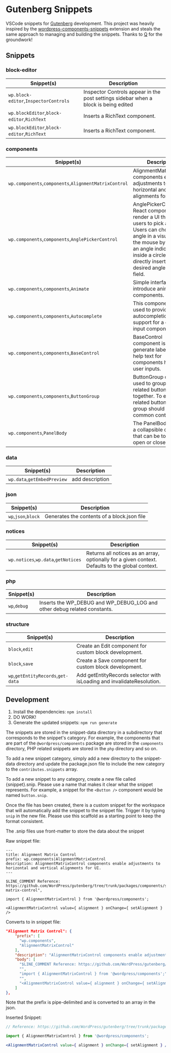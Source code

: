 # Gutenberg Snippets

VSCode snippets for [Gutenberg](https://wordpress.org/gutenberg/) development. This project was heavily inspired by the [wordpress-components-snippets](https://github.com/ItsJonQ/wordpress-components-snippets) extension and steals the same approach to managing and building the snippets. Thanks to [Q](https://github.com/ItsJonQ/) for the groundwork!

<!-- SNIPPET-TOC -->
<!-- This table was automatically generated -->
## Snippets
 ### block-editor
| Snippet(s) | Description |
| --- | --- |
| `wp.block-editor`,`InspectorControls` | Inspector Controls appear in the post settings sidebar when a block is being edited |
| `wp.blockEditor`,`block-editor`,`RichText` | Inserts a RichText component. |
| `wp.blockEditor`,`block-editor`,`RichText` | Inserts a RichText component. |

 ### components
| Snippet(s) | Description |
| --- | --- |
| `wp.components`,`components`,`AlignmentMatrixControl` | AlignmentMatrixControl components enable adjustments to horizontal and vertical alignments for UI. |
| `wp.components`,`components`,`AnglePickerControl` | AnglePickerControl is a React component to render a UI that allows users to pick an angle. Users can choose an angle in a visual UI with the mouse by dragging an angle indicator inside a circle or by directly inserting the desired angle in a text field. |
| `wp.components`,`components`,`Animate` | Simple interface to introduce animations to components. |
| `wp.components`,`components`,`Autocomplete` | This component is used to provide autocompletion support for a child input component. |
| `wp.components`,`components`,`BaseControl` | BaseControl component is used to generate labels and help text for components handling user inputs. |
| `wp.components`,`components`,`ButtonGroup` | ButtonGroup can be used to group any related buttons together. To emphasize related buttons, a group should share a common container. |
| `wp.components`,`PanelBody` | The PanelBody creates a collapsible container that can be toggled open or closed. |

 ### data
| Snippet(s) | Description |
| --- | --- |
| `wp.data`,`getEmbedPreview` | add description |

 ### json
| Snippet(s) | Description |
| --- | --- |
| `wp`,`json`,`block` | Generates the contents of a block.json file |

 ### notices
| Snippet(s) | Description |
| --- | --- |
| `wp.notices`,`wp.data`,`getNotices` | Returns all notices as an array, optionally for a given context. Defaults to the global context. |

 ### php
| Snippet(s) | Description |
| --- | --- |
| `wp`,`debug` | Inserts the WP_DEBUG and WP_DEBUG_LOG and other debug related constants. |

 ### structure
| Snippet(s) | Description |
| --- | --- |
| `block`,`edit` | Create an Edit component for custom block development. |
| `block`,`save` | Create a Save component for custom block development. |
| `wp`,`getEntityRecords`,`get-data` | Add getEntityRecords selector with isLoading and invalidateResolution. |


<!-- /SNIPPET-TOC -->

## Development
1. Install the dependencies: `npm install`
2. DO WORK!
3. Generate the updated snippets: `npm run generate`

The snippets are stored in the snippet-data directory in a subdirectory that corresponds to the snippet's category. For example, the components that are part of the `@wordpress/components` package are stored in the `components` directory, PHP related snippets are stored in the `php` directory and so on.

To add a new snippet category, simply add a new directory to the snippet-data directory and update the package.json file to include the new category to the `contributes.snippets` array.

To add a new snippet to any category, create a new file called {snippet}.snip. Please use a name that makes it clear what the snippet represents. For example, a snippet for the `<Button />` component would be named `button.snip`.

Once the file has been created, there is a custom snippet for the workspace that will automatically add the snippet to the snippet file. Trigger it by typing `snip` in the new file. Please use this scaffold as a starting point to keep the format consistent.

The .snip files use front-matter to store the data about the snippet

Raw snippet file:
```plaintext
---
title: Alignment Matrix Control
prefix: wp.components|AlignmentMatrixControl
description: AlignmentMatrixControl components enable adjustments to horizontal and vertical alignments for UI.
---

$LINE_COMMENT Reference: https://github.com/WordPress/gutenberg/tree/trunk/packages/components/src/alignment-matrix-control",

import { AlignmentMatrixControl } from '@wordpress/components';

<AlignmentMatrixControl value={ alignment } onChange={ setAlignment } />
```

Converts to in snippet file:
```json
"Alignment Matrix Control": {
    "prefix": [
      "wp.components",
      "AlignmentMatrixControl"
    ],
    "description": "AlignmentMatrixControl components enable adjustments to horizontal and vertical alignments for UI.",
    "body": [
      "$LINE_COMMENT Reference: https://github.com/WordPress/gutenberg/tree/trunk/packages/components/src/alignment-matrix-control\",",
      "",
      "import { AlignmentMatrixControl } from '@wordpress/components';",
      "",
      "<AlignmentMatrixControl value={ alignment } onChange={ setAlignment } />"
    ]
},
```
Note that the prefix is pipe-delimited and is converted to an array in the json.


Inserted Snippet:
```jsx
// Reference: https://github.com/WordPress/gutenberg/tree/trunk/packages/components/src/alignment-matrix-control",

import { AlignmentMatrixControl } from '@wordpress/components';

<AlignmentMatrixControl value={ alignment } onChange={ setAlignment } />
```
